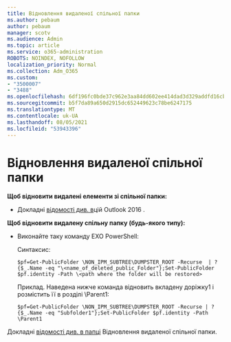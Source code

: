```yaml
---
title: Відновлення видаленої спільної папки
ms.author: pebaum
author: pebaum
manager: scotv
ms.audience: Admin
ms.topic: article
ms.service: o365-administration
ROBOTS: NOINDEX, NOFOLLOW
localization_priority: Normal
ms.collection: Adm_O365
ms.custom:
- "3500007"
- "3488"
ms.openlocfilehash: 6df196fc0bde37c962e3aa84dd602ee414dad3d329addfd16cb6e3dcc40fc2ae
ms.sourcegitcommit: b5f7da89a650d2915dc652449623c78be6247175
ms.translationtype: MT
ms.contentlocale: uk-UA
ms.lasthandoff: 08/05/2021
ms.locfileid: "53943396"
---
```

# <a name="restore-a-deleted-public-folder"></a>Відновлення видаленої спільної папки

**Щоб відновити видалені елементи зі спільної папки:**

- Докладні [відомості див. в](https://aka.ms/pfrec)цій Outlook 2016 .
 
**Щоб відновити видалену спільну папку (будь-якого типу):** 

- Виконайте таку команду EXO PowerShell:

    Синтаксис:

     `$pf=Get-PublicFolder \NON_IPM_SUBTREE\DUMPSTER_ROOT -Recurse  | ?{$_.Name -eq "\<name_of_deleted_public_Folder"};Set-PublicFolder $pf.identity -Path \<path where the folder will be restored>`

    Приклад. Наведена нижче команда відновить вкладену доріжку1 і розмістить її в розділі \Parent1:

    `$pf=Get-PublicFolder \NON_IPM_SUBTREE\DUMPSTER_ROOT -Recurse | ?{$_.Name -eq "Subfolder1"};Set-PublicFolder $pf.identity -Path \Parent1`

Докладні [відомості див. в папці](https://docs.microsoft.com/exchange/collaboration-exo/public-folders/restore-deleted-public-folder) Відновлення видаленої спільної папки.
